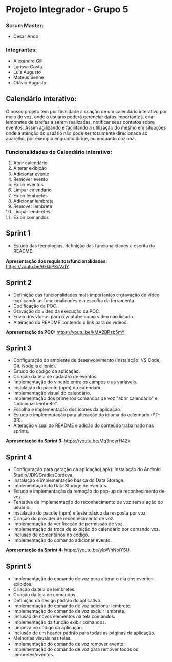 # Projeto Integrador - Grupo 5

### Scrum Master:

- Cesar Ando

### Integrantes:

- Alexandre Gill
- Larissa Costa
- Luís Augusto
- Mateus Senne
- Otávio Augusto

## Calendário interativo:

O nosso projeto tem por finalidade a criação de um calendário interativo por meio de voz, onde o usuário poderá gerenciar datas importantes, criar lembretes de tarefas a serem realizadas, notificar seus contatos sobre eventos. Assim agilizando e facilitando a utilização do mesmo em situações onde a atenção do usuário não pode ser totalmente direcionada ao aparelho, por exemplo enquanto dirige, ou enquanto cozinha.

### Funcionalidades do Calendário interativo:

1. Abrir calendário
2. Alterar exibição
3. Adicionar evento
4. Remover evento
5. Exibir eventos
6. Limpar calendário
7. Exibir lembretes
8. Adicionar lembrete
9. Remover lembrete
10. Limpar lembretes
11. Exibir comandos

## Sprint 1

- Estudo das tecnologias, definição das funcionalidades e escrita do README.

**Apresentação dos requisitos/funcionalidades:** https://youtu.be/6EQiPScVaIY

## Sprint 2

- Definição das funcionalidades mais importantes e gravação do vídeo explicando as funcionalidades e a escolha da ferramenta.
- Codificação da POC.
- Gravação do vídeo da execução da POC.
- Envio dos vídeos para o youtube como vídeo não listado.
- Alteração do README contendo o link para os vídeos.

**Apresentação da POC:** https://youtu.be/kMA2BPzb5mY

## Sprint 3

- Configuração do ambiente de desenvolvimento (Instalação: VS Code, Git, Node.js e Ionic).
- Estudo do código da aplicação.
- Criação da tela de cadastro de eventos.
- Implementação do vinculo entre os campos e as variáveis.
- Instalação do pacote (npm) do calendário.
- Implementação visual do calendário.
- Implementação dos primeiros comandos de voz "abrir calendário" e "adicionar lembrete".
- Escolha e implementação dos ícones da aplicação.
- Estudo e implementação para alteração do idioma do calendário (PT-BR).
- Alteração visual do README e adição do conteúdo trabalhado nas sprints.

**Apresentação da Sprint 3:** https://youtu.be/Mq3ndyrH4Zk 

## Sprint 4

- Configuração para geração da aplicação(.apk): instalação do Android Studio/JDK/Gradle/Cordova.
- Instalação e implementação básica do Data Storage.
- Implementação do Data Storage de eventos.
- Estudo e implementação da remoção do pop-up de reconhecimento de voz.
- Tentativa de implementação do reconhecimento de voz sem a ação do usuário.
- Instalação do pacote (npm) e teste básico da resposta por voz.
- Criação do provider de reconhecimento de voz.
- Implementação da verificação de permissão de voz.
- Implementação da troca de exibição do calendário por comando voz.
- Inclusão de comentários no código.
- Implementação do comando adicionar evento.

**Apresentação da Sprint 4:** https://youtu.be/yIpWhNoiYSU

## Sprint 5

- Implementação do comando de voz para alterar o dia dos eventos exibidos.
- Criação da tela de lembretes.
- Criação da tela de comandos.
- Definição do design padrão do aplicativo.
- Implementação do comando de voz adicionar lembrete.
- Implementação do comando de voz excluir lembrete.
- Inclusão de novos elementos na tela comandos.
- Implementação da função exibir comandos.
- Limpeza no código da aplicação.
- Inclusão de um header padrão para todas as páginas da aplicação.
- Melhorias visuais nas telas.
- Implementação do comando de voz remover evento.
- Implementação do comando de voz para remover todos os lembretes/eventos.
